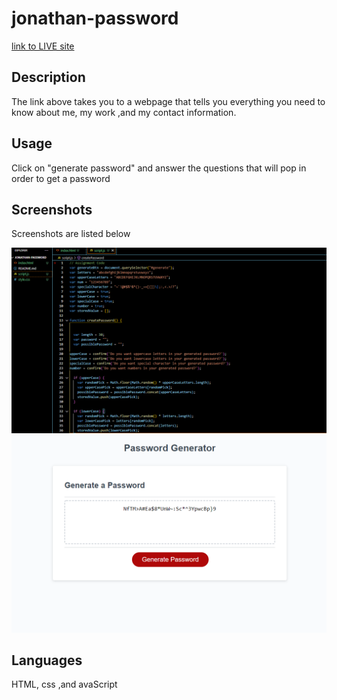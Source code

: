 # jonathan-password

[link to LIVE site](https://jboybokungu.github.io/portfolio-homework/)




## Description
The link above takes you to a webpage that tells you everything you need to know about me, my work ,and my contact information.



## Usage
Click on "generate password" and answer the questions that will pop in order to get a password


## Screenshots
Screenshots are listed below

![homework screenshot](images/passwordcodescreenshot.png)
![webpage screenshot](images/passwordgeneratorscreenshot.png)


## Languages 
HTML, css ,and avaScript